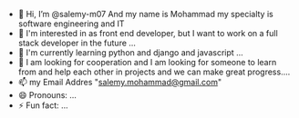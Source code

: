 - 👋 Hi, I’m @salemy-m07 And my name is Mohammad my specialty is software engineering and IT
- 👀 I'm interested in as front end developer, but I want to work on a full stack developer in the future ...
- 🌱 I'm currently learning python and django and javascript ...
- 💞️ I am looking for cooperation and I am looking for someone to learn from and help each other in projects and we can make great progress....
- 📫 my Email Addres "salemy.mohammad@gmail.com"
- 😄 Pronouns: ...
- ⚡ Fun fact: ...

<!---
Hello, my name is Muhammad and my specialty is software engineering and IT and I am currently progressing
I work as a front end developer, but I want to work on a full stack developer in the future
I hope there are people on this path who will help me to succeed...
I am from Iran and I am very interested in having friends from other countries and cities.
I hope we will have a very good friendship.
--->
